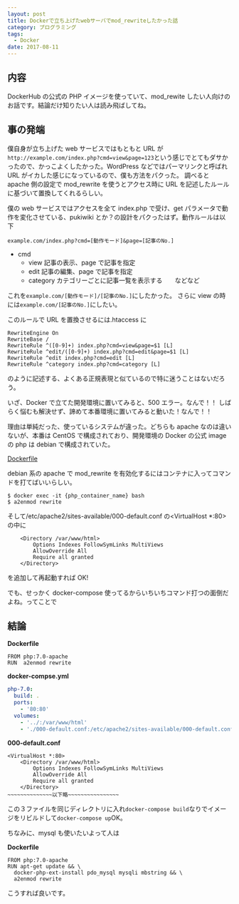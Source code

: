 ```yaml
---
layout: post
title: Dockerで立ち上げたwebサーバでmod_rewriteしたかった話
category: プログラミング
tags:
  - Docker
date: 2017-08-11
---
```


## 内容

DockerHub の公式の PHP イメージを使っていて、mod_rewite したい人向けのお話です。結論だけ知りたい人は読み飛ばしてね。

## 事の発端

僕自身が立ち上げた web サービスではもともと URL が`http://example.com/index.php?cmd=view&page=123`という感じでとてもダサかったので、かっこよくしたかった。WordPress などではパーマリンクと呼ばれ URL がイカした感じになっているので、僕も方法をパクった。
調べると apache 側の設定で mod_rewrite を使うとアクセス時に URL を記述したルールに基づいて置換してくれるらしい。

僕の web サービスではアクセスを全て index.php で受け、get パラメータで動作を変化させている、pukiwiki とか？の設計をパクったはず。動作ルールは以下

`example.com/index.php?cmd=[動作モード]&page=[記事のNo.]`

- cmd
  - view 記事の表示、page で記事を指定
  - edit 記事の編集、page で記事を指定
  - category カテゴリーごとに記事一覧を表示する　　などなど

これを`example.com/[動作モード]/[記事のNo.]`にしたかった。
さらに view の時には`example.com/[記事のNo.]`にしたい。

このルールで URL を置換させるには.htaccess に

```:title=.htaccess
RewriteEngine On
RewriteBase /
RewriteRule ^([0-9]+) index.php?cmd=view&page=$1 [L]
RewriteRule ^edit/([0-9]+) index.php?cmd=edit&page=$1 [L]
RewriteRule ^edit index.php?cmd=edit [L]
RewriteRule ^category index.php?cmd=category [L]
```

のように記述する、よくある正規表現と似ているので特に迷うことはないだろう。

いざ、Docker で立てた開発環境に置いてみると、500 エラー。なんで！！
しばらく悩むも解決せず、諦めて本番環境に置いてみると動いた！なんで！！

理由は単純だった、使っているシステムが違った。どちらも apache なのは違いないが、本番は CentOS で構成されており、開発環境の Docker の公式 image の php は debian で構成されていた。

[Dockerfile](https://github.com/docker-library/php/blob/2630167f7e69394bdd91f240443a0a521fd7872d/7.0/apache/Dockerfile)

debian 系の apache で mod_rewrite を有効化するにはコンテナに入ってコマンドを打てばいいらしい。

```
$ docker exec -it {php_container_name} bash
$ a2enmod rewrite
```

そして/etc/apache2/sites-available/000-default.conf の<VirtualHost \*:80>の中に

```
    <Directory /var/www/html>
        Options Indexes FollowSymLinks MultiViews
        AllowOverride All
        Require all granted
    </Directory>
```

を追加して再起動すれば OK!

でも、せっかく docker-compose 使ってるからいちいちコマンド打つの面倒だよね。ってことで

## 結論

**Dockerfile**

```
FROM php:7.0-apache
RUN  a2enmod rewrite
```

**docker-compse.yml**

```yml
php-7.0:
  build: .
  ports:
    - '80:80'
  volumes:
    - '../:/var/www/html'
    - './000-default.conf:/etc/apache2/sites-available/000-default.conf'
```

**000-default.conf**

```
<VirtualHost *:80>
    <Directory /var/www/html>
        Options Indexes FollowSymLinks MultiViews
        AllowOverride All
        Require all granted
    </Directory>
~~~~~~~~~~~~~~以下略~~~~~~~~~~~~~~~~
```

この３ファイルを同じディレクトリに入れ`docker-compose build`なりでイメージをリビルドして`docker-compose up`OK。

ちなみに、mysql も使いたいよって人は

**Dockerfile**

```
FROM php:7.0-apache
RUN apt-get update && \
  docker-php-ext-install pdo_mysql mysqli mbstring && \
  a2enmod rewrite
```

こうすれば良いです。
